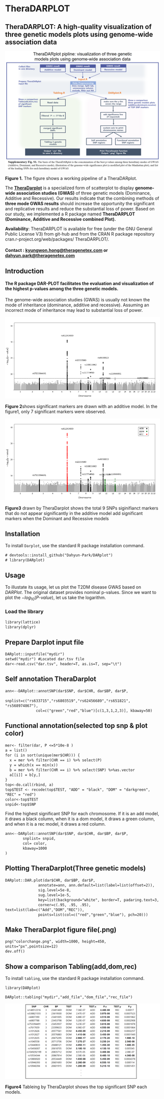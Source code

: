 # TheraDARPLOT 
## **TheraDARPLOT:** A high-quality visualization of three genetic models plots using genome-wide association data
![Figure1](SupplementaryFig.S1.png)

**Figure 1.** The figure shows a working pipeline of a TheraDARplot.

The [**TheraDarplot**](https://github.com/Dahyun-Park/DARplot/) is a specialized form of scatterplot to display **genome-wide association studies (GWAS)** of three genetic models (Dominance, Additive and Recessive). 
Our results indicate that the combining methods of **three mode GWAS results** should increase the opportunity 
the significant and replicative results and reduce the substantial loss of power. Based on our study, 
we implemented a R package named 
**TheraDARPLOT** **(Dominance, Additive and Recessive combined Plot).** 

**Availability**: TheraDARPLOT is available for free (under the GNU General Public License V3) from git-hub and from the CRAN R package repository cran.r-project.org/web/packages/ TheraDARPLOT/.
#### **Contact : kyungwon.hong@theragenetex.com or dahyun.park@theragenetex.com**

## Introduction
#### The R package DAR-PLOT facilitates the evaluation and visualization of the highest p-values among the three genetic models.

The genome-wide association studies (GWAS) is usually not known the mode of inheritance (dominance, additive and recessive). Assuming an incorrect mode of inheritance may lead to substantial loss of power.

![Figure2](adddm1.png)

**Figure 2**shows significant markers are drawn with an additive model. In the figure1, only 7 significant markers were observed. 


![Figure3](new_alldm1.png)

**Figure3** drawn by TheraDarplot shows the total 9 SNPs siginifianct markers that do not appear significantly in the additive model add significant markers when the Dominant and Recessive models


## Installation
To install `Darplot`, use the standard R package installation command.

```{r}
# devtools::install_github("Dahyun-Park/DARplot")
# library(DARplot)
```
## Usage
To illustate its usage, let us plot the T2DM disease GWAS based on *DARPlot*. The original dataset provides nominal p-values. Since we want to plot the $-log_{10}(P\text{-}value)$, let us take the logarithm.  

### Load the library

```{r,cache=TRUE}
library(lattice)
library(dplyr)
```
## Prepare Darplot input file

```{r,cache=TRUE}
DARplot::inputfile("mydir")
setwd("mydir") #Located dar.tsv file
dar<-read.csv("dar.tsv", header=T, as.is=T, sep="\t")
```

## Self annotation TheraDarplot

```{r,cache=TRUE}
ann<--DARplot::annotSNP(dar$SNP, dar$CHR, dar$BP, dar$P,
              snplist=c("rs633715","rs6803519","rs62456689","rs651821", "rs568974867"),
              col=c("green","red","blue")[c(1,3,1,2,3)], kbaway=50)
```

## Functional annotation(selected top snp & plot color)

```{r,cache=TRUE}
mer<- filter(dar, P <=5*10e-8 )
a = list()
for (i in sort(unique(mer$CHR))) {
  x = mer %>% filter(CHR == i) %>% select(P)
  y = which(x == min(x))
  b = mer %>% filter(CHR == i) %>% select(SNP) %>%as.vector
  a[[i]] = b[y,]
}
top<-do.call(rbind, a)
top$TEST <- recode(top$TEST, "ADD" = "black", "DOM" = "darkgreen", "REC" = "red")
color<-top$TEST
snpid<-top$SNP
```
Find the highest significant SNP for each chromosome. If it is an add model, it draws a black column, when it is a dom model, it draws a green column, and when it is a rec model, it draws a red column. 

```
ann<--DARplot::annotSNP(dar$SNP, dar$CHR, dar$BP, dar$P,
        snplist= snpid,
        col= color,
        kbaway=1000
)
```

## Plotting TheraDarplot(Three genetic models)

```
DARplot::DAR.plot(dar$CHR, dar$BP, dar$P,
               annotate=ann, ann.default=list(label=list(offset=2)),
               sig.level=5e-8,
               sug.level=1e-5,
               key=list(background="white", border=T, padaring.text=3,
               corner=c(.95, .95, .95), text=list(lab=c("Add","DOM","REC")),
               points=list(col=c("red","green","blue"), pch=20)))
```

## Make TheraDarplot figure file(.png)
```
png("colorchange.png", width=1000, height=450, units="px",pointsize=12)
dev.off()

```

## Show a comparison Tabling(add,dom,rec)

To install `tabling`, use the standard R package installation command.
```
library(DARplot)
```

```
DARplot::tabling("mydir","add_file","dom_file","rec_file")
```

![Figure4](significant_SNP_table.png)

**Figure4** Tableing by TheraDarplot shows the top significant SNP each models.

